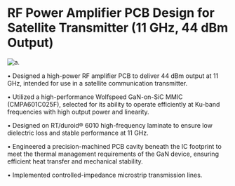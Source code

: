 # RF Power Amplifier PCB Design for Satellite Transmitter (11 GHz, 44 dBm Output)

<picture>
  <source media="(prefers-color-scheme: dark)" srcset="https://raw.githubusercontent.com/cdcortesr/RF-Power-Amplifier-11GHz-/refs/heads/main/3Dview.JPG">
  <source media="(prefers-color-scheme: light)" srcset="https://raw.githubusercontent.com/cdcortesr/RF-Power-Amplifier-11GHz-/refs/heads/main/3Dview.JPG">
  <img alt="a." src="https://raw.githubusercontent.com/cdcortesr/RF-Power-Amplifier-11GHz-/refs/heads/main/3Dview.JPG">
</picture>

• Designed a high-power RF amplifier PCB to deliver 44 dBm output at 11 GHz, intended for use in a satellite communication transmitter.

• Utilized a high-performance Wolfspeed GaN-on-SiC MMIC (CMPA601C025F), selected for its ability to operate efficiently at Ku-band frequencies with high output power and linearity.

• Designed on RT/duroid® 6010 high-frequency laminate to ensure low dielectric loss and stable performance at 11 GHz.

• Engineered a precision-machined PCB cavity beneath the IC footprint to meet the thermal management requirements of the GaN device, ensuring efficient heat transfer and mechanical stability.

• Implemented controlled-impedance microstrip transmission lines.


